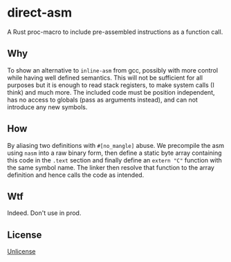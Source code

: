 # direct-asm

A Rust proc-macro to include pre-assembled instructions as a function call.

## Why

To show an alternative to `inline-asm` from gcc, possibly with more control
while having well defined semantics. This will not be sufficient for all
purposes but it is enough to read stack registers, to make system calls (I
think) and much more. The included code must be position independent, has no
access to globals (pass as arguments instead), and can not introduce any new
symbols.

## How

By aliasing two definitions with `#[no_mangle]` abuse. We precompile the asm
using `nasm` into a raw binary form, then define a static byte array containing
this code in the `.text` section and finally define an `extern "C"` function
with the same symbol name. The linker then resolve that function to the array
definition and hence calls the code as intended.

## Wtf

Indeed. Don't use in prod.

## License

[Unlicense](https://unlicense.org/)
